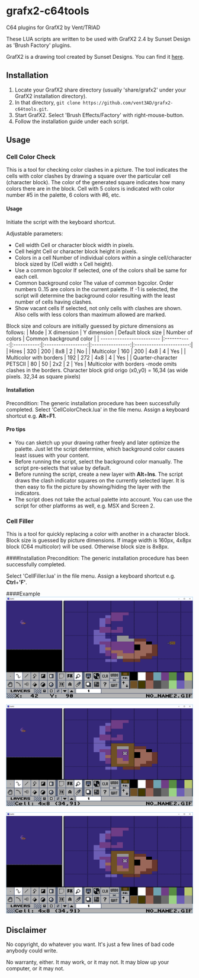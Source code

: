 # grafx2-c64tools
C64 plugins for GrafX2 by Vent/TRIAD

These LUA scripts are written to be used with GrafX2 2.4 by Sunset Design as 'Brush Factory' plugins.

GrafX2 is a drawing tool created by Sunset Designs. You can find it [here](http://pulkomandy.tk/projects/GrafX2/).

## Installation
1. Locate your GrafX2 share directory (usually 'share/grafx2' under your GrafX2 installation directory).
2. In that directory, ```git clone https://github.com/vent3AD/grafx2-c64tools.git```.
3. Start GrafX2. Select 'Brush Effects/Factory' with right-mouse-button.
4. Follow the installation guide under each script.

## Usage

### Cell Color Check
This is a tool for checking color clashes in a picture. 
The tool indicates the cells with color clashes by drawing a square over the particular cell (character block).
The color of the generated square indicates how many colors there are in the block. 
Cell with 5 colors is indicated with color number #5 in the palette, 6 colors with #6, etc.

#### Usage
Initiate the script with the keyboard shortcut.

Adjustable parameters:

* Cell width
   Cell or character block width in pixels. 
* Cell height
   Cell or character block height in pixels.
* Colors in a cell
   Number of individual colors within a single cell/character block sized by (Cell width x Cell height).
* Use a common bgcolor
   If selected, one of the colors shall be same for each cell.
* Common background color
   The value of common bgcolor. Order numbers 0..15 are colors in the current palette. 
   If -1 is selected, the script will determine the background color resulting with the least number of cells having clashes.
* Show vacant cells
   If selected, not only cells with clashes are shown. Also cells with less colors than maximum allowed are marked.

Block size and colours are initially guessed by picture dimensions as follows:
| Mode                      | X dimension | Y dimension | Default block size | Number of colors | Common background color |
| ------------------------- |:-----------:|:-----------:|:------------------:|:----------------:|:-----------------------:|
| Hires		                | 320         | 200         | 8x8                | 2                | No                      |
| Multicolor                | 160         | 200         | 4x8                | 4                | Yes                     |
| Multicolor with borders   | 192         | 272         | 4x8                | 4                | Yes                     |
| Quarter-character PETSCII | 80          | 50          | 2x2                | 2                | Yes                     |
Multicolor with borders -mode omits clashes in the borders. Character block grid origo (x0,y0) = 16,34 (as wide pixels. 32,34 as square pixels)

#### Installation
Precondition: The generic installation procedure has been successfully completed.
Select 'CellColorCheck.lua' in the file menu. Assign a keyboard shortcut e.g. __Alt__+__F1__.

#### Pro tips
* You can sketch up your drawing rather freely and later optimize the palette. Just let the script determine, which background color causes least issues with your content.
* Before running the script, select the background color manually. The script pre-selects that value by default.
* Before running the script, create a new layer with __Alt__+__Ins__. 
  The script draws the clash indicator squares on the currently selected layer.
  It is then easy to fix the picture by showing/hiding the layer with the indicators.
* The script does not take the actual palette into account. You can use the script for other platforms as well, e.g. MSX and Screen 2.

### Cell Filler
This is a tool for quickly replacing a color with another in a character block. Block size is guessed by picture dimensions.
If image width is 160px, 4x8px block (C64 multicolor) will be used. Otherwise block size is 8x8px.

####Installation
Precondition: The generic installation procedure has been successfully completed.

Select 'CellFiller.lua' in the file menu. Assign a keyboard shortcut e.g. __Ctrl__+__'F'__.

####Example
![CellFiller before](examples/cf1.png "Original image")

![CellFiller during](examples/cf2.png "Selecting the cell to be modified")

![CellFiller after](examples/cf2.png "Purple pixels now filled with brown")

## Disclaimer
No copyright, do whatever you want. It's just a few lines of bad code anybody could write. 

No warranty, either. It may work, or it may not. It may blow up your computer, or it may not.


